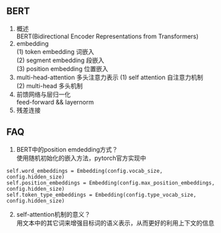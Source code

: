 BERT
----
01. 概述  
BERT(Bidirectional Encoder Representations from Transformers)
02. embedding  
(1) token embedding 词嵌入  
(2) segment embedding 段嵌入  
(3) position embedding 位置嵌入  
03. multi-head-attention 多头注意力表示
(1) self attention 自注意力机制  
(2) multi-head 多头机制   
04. 前馈网络与层归一化  
feed-forward && layernorm  
05. 残差连接  

FAQ
---
01. BERT中的position emdedding方式？  
使用随机初始化的嵌入方法，pytorch官方实现中  
```
self.word_embeddings = Embedding(config.vocab_size, config.hidden_size)
self.position_embeddings = Embedding(config.max_position_embeddings, config.hidden_size)
self.token_type_embeddings = Embedding(config.type_vocab_size, config.hidden_size)
```
02. self-attention机制的意义？  
用文本中的其它词来增强目标词的语义表示，从而更好的利用上下文的信息